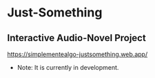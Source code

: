# Just-Something

## Interactive Audio-Novel Project 

https://simplementealgo-justsomething.web.app/

* Note: It is currently in development.
